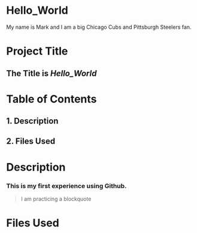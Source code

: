 # Hello_World
My name is Mark and I am a big Chicago Cubs and Pittsburgh Steelers fan. 
# Project Title
## The Title is *Hello_World*
# Table of Contents 
## 1. Description
## 2. Files Used
# Description
### This is my first experience using Github. 
> I am practicing a blockquote
# Files Used
